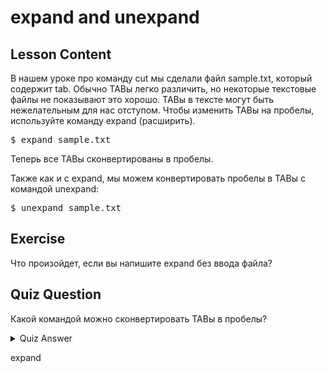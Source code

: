 # expand and unexpand

## Lesson Content

В нашем уроке про команду cut мы сделали файл sample.txt, который содержит tab. Обычно TABы легко различить, но некоторые текстовые файлы не показывают это хорошо. TABы в тексте могут быть нежелательным для нас отступом. Чтобы изменить TABы на пробелы, используйте команду expand (расширить).

<pre>$ expand sample.txt</pre>

Теперь все TABы сконвертированы в пробелы.

Также как и с expand, мы можем конвертировать пробелы в TABы с командой unexpand:

<pre>$ unexpand sample.txt</pre>

## Exercise

Что произойдет, если вы напишите expand без ввода файла?

## Quiz Question

Какой командой можно сконвертировать TABы в пробелы?

<details>
    <summary>Quiz Answer</summary>
</details>

expand